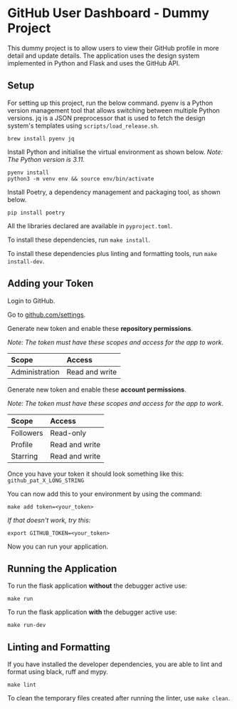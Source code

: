 # GitHub User Dashboard - Dummy Project

This dummy project is to allow users to view their GitHub profile in more detail and update details. The application uses the design system implemented in Python and Flask and uses the GitHub API.

## Setup

For setting up this project, run the below command. pyenv is a Python version management tool that allows switching between multiple Python versions. jq is a JSON preprocessor that is used to fetch the design system's templates using `scripts/load_release.sh`.

```
brew install pyenv jq
```

Install Python and initialise the virtual environment as shown below.
*Note: The Python version is 3.11.*

```
pyenv install
python3 -m venv env && source env/bin/activate
```

Install Poetry, a dependency management and packaging tool, as shown below.

```
pip install poetry
```

All the libraries declared are available in `pyproject.toml`.

To install these dependencies, run `make install`. 

To install these dependencies plus linting and formatting tools, run `make install-dev`.

## Adding your Token

Login to GitHub.

Go to [github.com/settings](https://github.com/settings/tokens?type=beta).

Generate new token and enable these **repository permissions**.

*Note: The token must have these scopes and access for the app to work.*

| Scope          | Access        |
| :--------      | :-------      |
| Administration      | Read and write     |

Generate new token and enable these **account permissions**.

*Note: The token must have these scopes and access for the app to work.*

| Scope          | Access        |
| :--------      | :-------      |
| Followers      | Read-only     |
| Profile        | Read and write|
| Starring       | Read and write|

Once you have your token it should look something like this: `github_pat_X_LONG_STRING`

You can now add this to your environment by using the command:

```
make add token=<your_token>
```

*If that doesn't work, try this:*

```
export GITHUB_TOKEN=<your_token>
```

Now you can run your application.

## Running the Application

To run the flask application **without** the debugger active use:

```
make run
```

To run the flask application **with** the debugger active use:

```
make run-dev
```

## Linting and Formatting

If you have installed the developer dependencies, you are able to lint and format  using black, ruff and mypy.

```
make lint
```

To clean the temporary files created after running the linter, use `make clean`.



